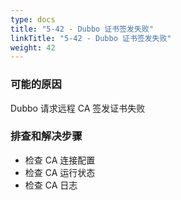 ```yaml
---
type: docs
title: "5-42 - Dubbo 证书签发失败"
linkTitle: "5-42 - Dubbo 证书签发失败"
weight: 42
---
```


### 可能的原因

Dubbo 请求远程 CA 签发证书失败

### 排查和解决步骤

- 检查 CA 连接配置
- 检查 CA 运行状态
- 检查 CA 日志
